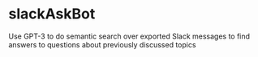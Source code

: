 # slackAskBot
Use GPT-3 to do semantic search over exported Slack messages to find answers to questions about previously discussed topics
